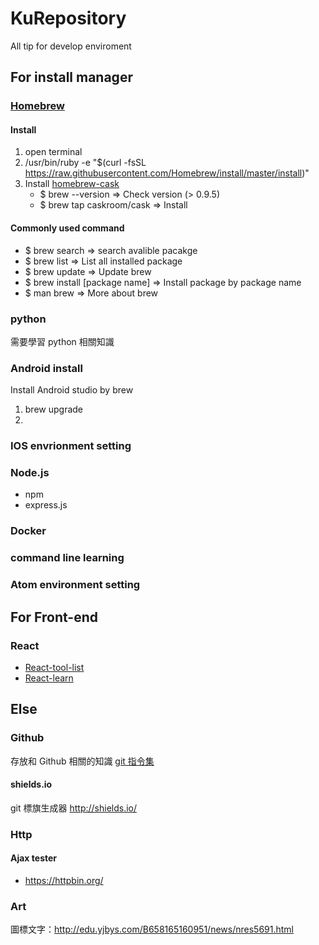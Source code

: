 # KuRepository
All tip for develop enviroment

## For install manager
### [Homebrew]
#### Install
1. open terminal
2. /usr/bin/ruby -e "$(curl -fsSL https://raw.githubusercontent.com/Homebrew/install/master/install)"
3. Install [homebrew-cask]
   - $ brew --version         => Check version (> 0.9.5)
   - $ brew tap caskroom/cask => Install

#### Commonly used command
- $ brew search                 => search avalible pacakge
- $ brew list                   => List all installed package
- $ brew update                 => Update brew
- $ brew install [package name] => Install package by package name
- $ man brew                    => More about brew

### python
需要學習 python 相關知識

### Android install
Install Android studio by brew
1. brew upgrade
2. 

### IOS envrionment setting

### Node.js
- npm
- express.js

### Docker

### command line learning

### Atom environment setting

## For Front-end
### React
- [React-tool-list]
- [React-learn]

## Else
### Github
存放和 Github 相關的知識
[git 指令集]

#### shields.io
git 標旗生成器
http://shields.io/
### Http
#### Ajax tester
- https://httpbin.org/
 
### Art
圖標文字：http://edu.yjbys.com/B658165160951/news/nres5691.html

[Homebrew]: https://github.com/Homebrew/brew
[homebrew-cask]: https://github.com/caskroom/homebrew-cask
[React-tool-list]:https://github.com/facebook/react/wiki/Complementary-Tools
[React-components]:http://react-components.com/
[React-learn]:http://manongs.com/a/Tg7VHf
[React-redux-tutorial]:https://github.com/lewis617/react-redux-tutorial
[Example-React]: https://react.rocks/
[Example-CSS3D]: https://github.com/shrekshrek/css3d-engine/blob/master/css3d.js
[git 指令集]:https://blog.longwin.com.tw/2009/05/git-learn-initial-command-2009/
[Validator]:https://www.npmjs.com/package/validator
[Moment.js]:http://momentjs.com/docs/#/get-set/
